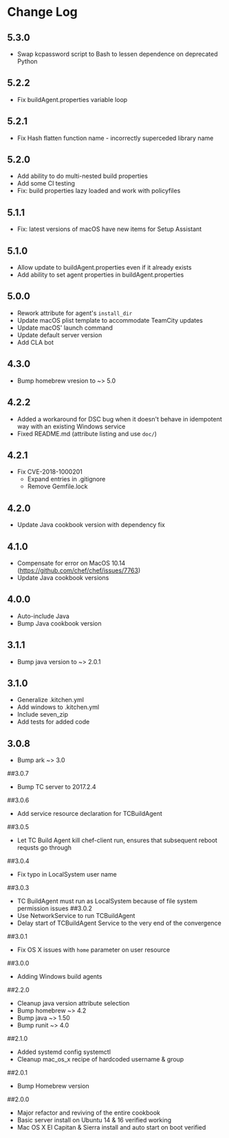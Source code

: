 # Change Log

## 5.3.0
* Swap kcpassword script to Bash to lessen dependence on deprecated Python

## 5.2.2
* Fix buildAgent.properties variable loop

## 5.2.1
* Fix Hash flatten function name - incorrectly superceded library name

## 5.2.0
* Add ability to do multi-nested build properties
* Add some CI testing
* Fix: build properties lazy loaded and work with policyfiles

## 5.1.1
* Fix: latest versions of macOS have new items for Setup Assistant

## 5.1.0
* Allow update to buildAgent.properties even if it already exists
* Add ability to set agent properties in buildAgent.properties

## 5.0.0
* Rework attribute for agent's `install_dir`
* Update macOS plist template to accommodate TeamCity updates
* Update macOS' launch command
* Update default server version
* Add CLA bot

## 4.3.0
* Bump homebrew vresion to ~> 5.0

## 4.2.2
* Added a workaround for DSC bug when it doesn't behave in idempotent way with an existing Windows service
* Fixed README.md (attribute listing and use `doc/`)

## 4.2.1
* Fix CVE-2018-1000201
  * Expand entries in .gitignore
  * Remove Gemfile.lock

## 4.2.0
* Update Java cookbook version with dependency fix

## 4.1.0
* Compensate for error on MacOS 10.14 (https://github.com/chef/chef/issues/7763)
* Update Java cookbook versions

## 4.0.0
* Auto-include Java
* Bump Java cookbook version

## 3.1.1
* Bump java version to ~> 2.0.1

## 3.1.0
* Generalize .kitchen.yml
* Add windows to .kitchen.yml
* Include seven_zip
* Add tests for added code

## 3.0.8
* Bump ark ~> 3.0

##3.0.7
* Bump TC server to 2017.2.4

##3.0.6
* Add service resource declaration for TCBuildAgent

##3.0.5
* Let TC Build Agent kill chef-client run, ensures that subsequent reboot requsts go through

##3.0.4
* Fix typo in LocalSystem user name

##3.0.3
* TC BuildAgent must run as LocalSystem because of file system permission issues
##3.0.2
* Use NetworkService to run TCBuildAgent
* Delay start of TCBuildAgent Service to the very end of the convergence

##3.0.1
* Fix OS X issues with `home` parameter on user resource

##3.0.0
* Adding Windows build agents

##2.2.0
* Cleanup java version attribute selection
* Bump homebrew ~> 4.2
* Bump java ~> 1.50
* Bump runit ~> 4.0

##2.1.0
* Added systemd config systemctl
* Cleanup mac_os_x recipe of hardcoded username & group

##2.0.1
* Bump Homebrew version

##2.0.0
* Major refactor and reviving of the entire cookbook
* Basic server install on Ubuntu 14 & 16 verified working
* Mac OS X El Capitan & Sierra install and auto start on boot verified
